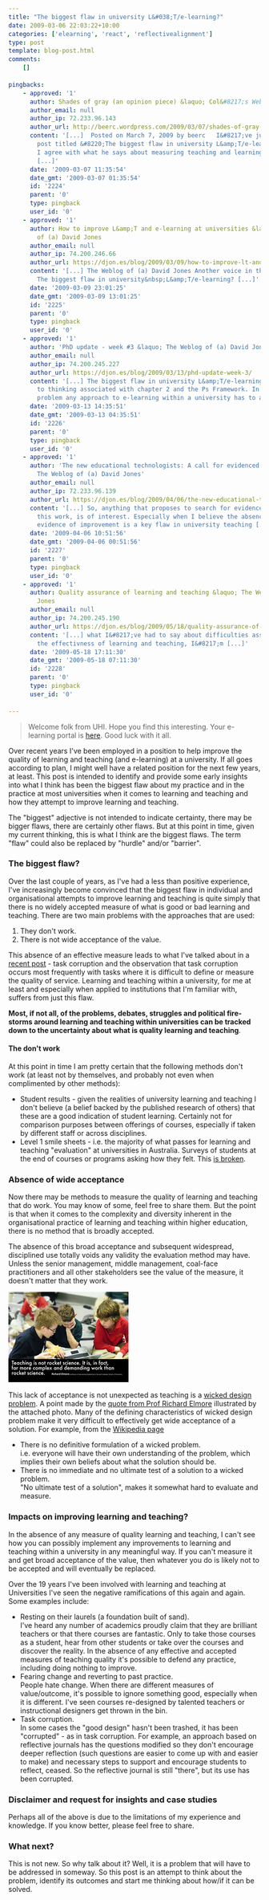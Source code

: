 ```yaml
---
title: "The biggest flaw in university L&#038;T/e-learning?"
date: 2009-03-06 22:03:22+10:00
categories: ['elearning', 'react', 'reflectivealignment']
type: post
template: blog-post.html
comments:
    []
    
pingbacks:
    - approved: '1'
      author: Shades of gray (an opinion piece) &laquo; Col&#8217;s Weblog
      author_email: null
      author_ip: 72.233.96.143
      author_url: http://beerc.wordpress.com/2009/03/07/shades-of-gray-an-opinion-piece/
      content: '[...]  Posted on March 7, 2009 by beerc   I&#8217;ve just David&#8217;s
        post titled &#8220;The biggest flaw in university L&amp;T/e-learning&#8221; and
        I agree with what he says about measuring teaching and learning but from a different
        [...]'
      date: '2009-03-07 11:35:54'
      date_gmt: '2009-03-07 01:35:54'
      id: '2224'
      parent: '0'
      type: pingback
      user_id: '0'
    - approved: '1'
      author: How to improve L&amp;T and e-learning at universities &laquo; The Weblog
        of (a) David Jones
      author_email: null
      author_ip: 74.200.246.66
      author_url: https://djon.es/blog/2009/03/09/how-to-improve-lt-and-e-learning-at-universities/
      content: '[...] The Weblog of (a) David Jones Another voice in the blogosphere    &laquo;
        The biggest flaw in university&nbsp;L&amp;T/e-learning? [...]'
      date: '2009-03-09 23:01:25'
      date_gmt: '2009-03-09 13:01:25'
      id: '2225'
      parent: '0'
      type: pingback
      user_id: '0'
    - approved: '1'
      author: 'PhD update - week #3 &laquo; The Weblog of (a) David Jones'
      author_email: null
      author_ip: 74.200.245.227
      author_url: https://djon.es/blog/2009/03/13/phd-update-week-3/
      content: '[...] The biggest flaw in university L&amp;T/e-learning - is connected
        to thinking associated with chapter 2 and the Ps Framework. In particular, a big
        problem any approach to e-learning within a university has to address. [...]'
      date: '2009-03-13 14:35:51'
      date_gmt: '2009-03-13 04:35:51'
      id: '2226'
      parent: '0'
      type: pingback
      user_id: '0'
    - approved: '1'
      author: 'The new educational technologists: A call for evidenced change &laquo;
        The Weblog of (a) David Jones'
      author_email: null
      author_ip: 72.233.96.139
      author_url: https://djon.es/blog/2009/04/06/the-new-educational-technologists-a-call-for-evidenced-change/
      content: '[...] So, anything that proposes to search for evidence associated with
        this work, is of interest. Especially when I believe the absence of agreed upon
        evidence of improvement is a key flaw in university teaching [...]'
      date: '2009-04-06 10:51:56'
      date_gmt: '2009-04-06 00:51:56'
      id: '2227'
      parent: '0'
      type: pingback
      user_id: '0'
    - approved: '1'
      author: Quality assurance of learning and teaching &laquo; The Weblog of (a) David
        Jones
      author_email: null
      author_ip: 74.200.245.190
      author_url: https://djon.es/blog/2009/05/18/quality-assurance-of-learning-and-teaching/
      content: '[...] what I&#8217;ve had to say about difficulties associated with measuring
        the effectivness of learning and teaching, I&#8217;m [...]'
      date: '2009-05-18 17:11:30'
      date_gmt: '2009-05-18 07:11:30'
      id: '2228'
      parent: '0'
      type: pingback
      user_id: '0'
    
---
```

> Welcome folk from UHI. Hope you find this interesting. Your e-learning portal is [here](https://communities.uhi.ac.uk/ltel). Good luck with it all.

Over recent years I've been employed in a position to help improve the quality of learning and teaching (and e-learning) at a university. If all goes according to plan, I might well have a related position for the next few years, at least. This post is intended to identify and provide some early insights into what I think has been the biggest flaw about my practice and in the practice at most universities when it comes to learning and teaching and how they attempt to improve learning and teaching.

The "biggest" adjective is not intended to indicate certainty, there may be bigger flaws, there are certainly other flaws. But at this point in time, given my current thinking, this is what I think are the biggest flaws. The term "flaw" could also be replaced by "hurdle" and/or "barrier".

### The biggest flaw?

Over the last couple of years, as I've had a less than positive experience, I've increasingly become convinced that the biggest flaw in individual and organisational attempts to improve learning and teaching is quite simply that there is no widely accepted measure of what is good or bad learning and teaching. There are two main problems with the approaches that are used:

1. They don't work.
2. There is not wide acceptance of the value.

This absence of an effective measure leads to what I've talked about in a [recent post](/blog2/2009/03/04/task-corruption-in-teaching-university-negative-impact-of-place/) - task corruption and the observation that task corruption occurs most frequently with tasks where it is difficult to define or measure the quality of service. Learning and teaching within a university, for me at least and especially when applied to institutions that I'm familiar with, suffers from just this flaw.

**Most, if not all, of the problems, debates, struggles and political fire-storms around learning and teaching within universities can be tracked down to the uncertainty about what is quality learning and teaching**.

#### The don't work

At this point in time I am pretty certain that the following methods don't work (at least not by themselves, and probably not even when complimented by other methods):

- Student results - given the realities of university learning and teaching I don't believe (a belief backed by the published research of others) that these are a good indication of student learning. Certainly not for comparison purposes between offerings of courses, especially if taken by different staff or across disciplines.
- Level 1 smile sheets - i.e. the majority of what passes for learning and teaching "evaluation" at universities in Australia. Surveys of students at the end of courses or programs asking how they felt. This [is broken](/blog2/2009/01/25/somethings-that-are-broken-with-evaluation-of-university-teaching/).

### Absence of wide acceptance

Now there may be methods to measure the quality of learning and teaching that do work. You may know of some, feel free to share them. But the point is that when it comes to the complexity and diversity inherent in the organisational practice of learning and teaching within higher education, there is no method that is broadly accepted.

The absence of this broad acceptance and subsequent widespread, disciplined use totally voids any validity the evaluation method may have. Unless the senior management, middle management, coal-face practitioners and all other stakeholders see the value of the measure, it doesn't matter that they work.

[![Teaching is not rocket science](images/2942564830_01a5174d1c_m_d.jpg)](http://www.flickr.com/photos/shareski/2942564830/)

This lack of acceptance is not unexpected as teaching is a [wicked design problem](http://en.wikipedia.org/wiki/Wicked_problem). A point made by the [quote from Prof Richard Elmore](http://bluyonder.wordpress.com/2007/09/24/teaching-isnt-rocket-science/) illustrated by the attached photo. Many of the defining characteristics of wicked design problem make it very difficult to effectively get wide acceptance of a solution. For example, from the [Wikipedia page](http://en.wikipedia.org/wiki/Wicked_problem)

- There is no definitive formulation of a wicked problem.  
    i.e. everyone will have their own understanding of the problem, which implies their own beliefs about what the solution should be.
- There is no immediate and no ultimate test of a solution to a wicked problem.  
    "No ultimate test of a solution", makes it somewhat hard to evaluate and measure.

### Impacts on improving learning and teaching?

In the absence of any measure of quality learning and teaching, I can't see how you can possibly implement any improvements to learning and teaching within a university in any meaningful way. If you can't measure it and get broad acceptance of the value, then whatever you do is likely not to be accepted and will eventually be replaced.

Over the 19 years I've been involved with learning and teaching at Universities I've seen the negative ramifications of this again and again. Some examples include:

- Resting on their laurels (a foundation built of sand).  
    I've heard any number of academics proudly claim that they are brilliant teachers or that there courses are fantastic. Only to take those courses as a student, hear from other students or take over the courses and discover the reality. In the absence of any effective and accepted measures of teaching quality it's possible to defend any practice, including doing nothing to improve.
- Fearing change and reverting to past practice.  
    People hate change. When there are different measures of value/outcome, it's possible to ignore something good, especially when it is different. I've seen courses re-designed by talented teachers or instructional designers get thrown in the bin.
- Task corruption.  
    In some cases the "good design" hasn't been trashed, it has been "corrupted" - as in task corruption. For example, an approach based on reflective journals has the questions modified so they don't encourage deeper reflection (such questions are easier to come up with and easier to make) and necessary steps to support and encourage students to reflect, ceased. So the reflective journal is still "there", but its use has been corrupted.

### Disclaimer and request for insights and case studies

Perhaps all of the above is due to the limitations of my experience and knowledge. If you know better, please feel free to share.

### What next?

This is not new. So why talk about it? Well, it is a problem that will have to be addressed in someway. So this post is an attempt to think about the problem, identify its outcomes and start me thinking about how/if it can be solved.
